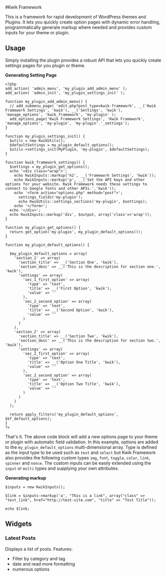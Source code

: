 #Kwik Framework

This is a framework for rapid development of WordPress themes and Plugins. It lets you quickly create option pages with dynamic error handling, programmatically generate markup where needed and provides custom inputs for your theme or plugin.

## Usage
Simply installing the plugin provides a robust API that lets you quickly create settings pages for you plugin or theme.

**Generating Setting Page**
```
<?php
add_action( 'admin_menu', 'my_plugin_add_admin_menu' );
add_action( 'admin_init', 'my_plugin_settings_init' );

function my_plugin_add_admin_menu() {
  // add_submenu_page( 'edit.php?post_type=kwik-framework', __('Kwik Framework Settings', 'kwik'), __('Settings', 'kwik'), 'manage_options', 'kwik_framework', 'my-plugin' );
  add_options_page('Kwik Framework Settings', 'Kwik Framework', 'manage_options', 'my-plugin', 'my-plugin'.'_settings');
}

function my_plugin_settings_init() {
  $utils = new KwikUtils();
  $defaultSettings = my_plugin_default_options();
  $utils->settings_init(MyPlugin, 'my-plugin', $defaultSettings);
}

function kwik_framework_settings() {
  $settings = my_plugin_get_options();
  echo '<div class="wrap">';
    echo KwikInputs::markup('h2', __('Framework Settings', 'kwik'));
    echo KwikInputs::markup('p', __('Set the API keys and other options for your website. Kwik Framework needs these settings to connect to Google fonts and other APIs.','kwik'));
    echo '<form action="options.php" method="post">';
      settings_fields('my-plugin');
      echo KwikUtils::settings_sections('my-plugin', $settings);
    echo '</form>';
  echo '</div>';
  echo KwikInputs::markup('div', $output, array('class'=>'wrap'));
}

function my_plugin_get_options() {
  return get_option('my-plugin', my_plugin_default_options());
}

function my_plugin_default_options() {

  $my_plugin_default_options = array(
    'section_1' => array(
      'section_title' => __('Section One', 'kwik'),
      'section_desc' => __('This is the description for section one.', 'kwik'),
      'settings' => array(
        'sec_1_first_option' => array(
          'type' => 'text',
          'title' => __('First Option', 'kwik'),
          'value' => ''
        ),
        'sec_2_second_option' => array(
          'type' => 'text',
          'title' => __('Second Option', 'kwik'),
          'value' => ''
        )
      )
    ),
    'section_2' => array(
      'section_title' => __('Section Two', 'kwik'),
      'section_desc' => __('This is the description for section two.', 'kwik'),
      'settings' => array(
        'sec_2_first_option' => array(
          'type' => 'text',
          'title' => __('Option One Title', 'kwik'),
          'value' => ''
        ),
        'sec_2_second_option' => array(
          'type' => 'text',
          'title' => __('Option Two Title', 'kwik'),
          'value' => ''
        )
      )
    )
  );

  return apply_filters('my_plugin_default_options', $kf_default_options);
}
?>
```
That's it. The above code block will add a new options page to your theme or plugin with automatic field validation. In this example, options are added to the `my_plugin_default_options` multi-dimensional array. Type is defined as the input type to be used such as `text` and `select` but Kwik Framework also provides the following custom types `img`, `font`, `toggle`, `color`, `link`, `spinner` and `nonce`. The custom inputs can be easily extended using the `input` or `multi` types and supplying your own attributes.



**Generating markup**
```
$inputs = new KwikInputs();

$link = $inputs->markup('a', "This is a link", array("class" => "test_link", href="http://test-site.com", "title" => "Test Title"));

echo $link;
```

## Widgets

### Latest Posts ###
Displays a list of posts. Features:
- Filter by category and tag
- date and read more formatting
- numerous options

